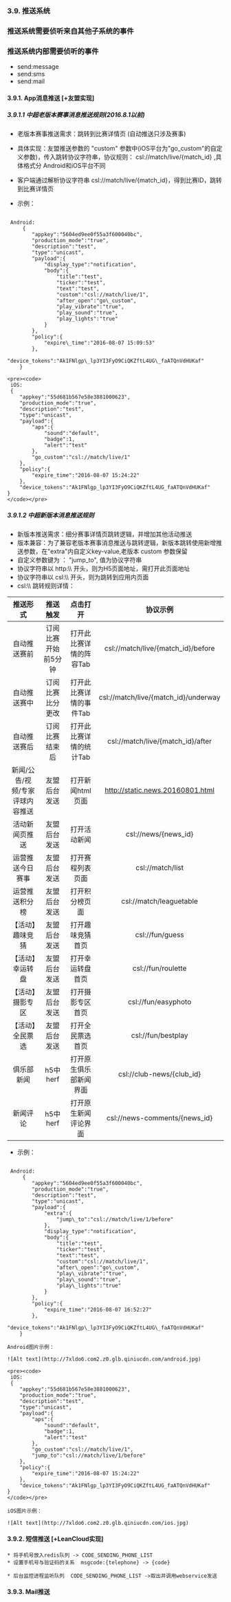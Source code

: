 ### 3.9. 推送系统

### 推送系统需要侦听来自其他子系统的事件



### 推送系统内部需要侦听的事件

* send:message
* send:sms
* send:mail

#### 3.9.1. App消息推送 [+友盟实现]

##### 3.9.1.1 中超老版本赛事消息推送规则(2016.8.1以前)

* 老版本赛事推送需求：跳转到比赛详情页 (自动推送只涉及赛事)
* 具体实现：友盟推送参数的 "custom" 参数中(iOS平台为"go\_custom"的自定义参数)，传入跳转协议字符串，协议规则： csl://match/live/{match\_id} ,具体格式分 Android和iOS平台不同

* 客户端通过解析协议字符串 csl://match/live/{match\_id}，得到比赛ID，跳转到比赛详情页
* 示例：
 <pre><code>
 Android:
	 {
	    "appkey":"5604ed9ee0f55a3f600040bc",
	    "production_mode":"true",
	    "description":"test",
	    "type":"unicast",
	    "payload":{
	        "display_type":"notification",
	        "body":{
	            "title":"test",
	            "ticker":"test",
	            "text":"test",
	            "custom":"csl://match/live/1",
	            "after_open":"go\_custom",
	            "play_vibrate":"true",
	            "play_sound":"true",
	            "play_lights":"true"
	        }
	    },
	    "policy":{
	        "expire\_time":"2016-08-07 15:09:53"
	    },
	    "device_tokens":"Ak1FNlgp\_lp3YI3FyO9CiQKZftL4UG\_faATQnVdHUKaf"
	}
</code></pre>

	<pre><code>
	 iOS:
	 {
	    "appkey":"55d681b567e58e3881000623",
	    "production_mode":"true",
	    "description":"test",
	    "type":"unicast",
	    "payload":{
	        "aps":{
	            "sound":"default",
	            "badge":1,
	            "alert":"test"
	        },
	        "go_custom":"csl://match/live/1"
	    },
	    "policy":{
	        "expire_time":"2016-08-07 15:24:22"
	    },
	    "device_tokens":"Ak1FNlgp_lp3YI3FyO9CiQKZftL4UG_faATQnVdHUKaf"
	}	
	</code></pre>

##### 3.9.1.2 中超新版本消息推送规则

* 新版本推送需求：细分赛事详情页跳转逻辑，并增加其他活动推送
* 版本兼容：为了兼容老版本赛事消息推送与跳转逻辑，新版本跳转使用新增推送参数，在"extra"内自定义key-value,老版本 custom 参数保留
* 自定义参数键为 ： "jump\_to", 值为协议字符串
* 协议字符串以 http:\\\ 开头，则为H5页面地址，需打开此页面地址
* 协议字符串以 csl:\\\ 开头，则为跳转到应用内页面
* csl:\\\ 跳转规则详情：

| 推送形式 | 推送触发 | 点击打开 | 协议示例 |
|:----:|:----:|:----:|:----:|
| 自动推送赛前 | 订阅比赛开始前5分钟 | 打开此比赛详情的阵容Tab | csl://match/live/{match_id}/before|
| 自动推送赛中 | 订阅比赛比分更改 | 打开此比赛详情的事件Tab | csl://match/live/{match_id}/underway|
| 自动推送赛后 | 订阅比赛结束后 | 打开此比赛详情的统计Tab | csl://match/live/{match_id}/after|
| 新闻/公告/视频/专家评球内容推送| 友盟后台发送 | 打开新闻html页面 | http://static.news.20160801.html|
| 活动新闻页推送| 友盟后台发送 | 打开活动新闻 | csl://news/{news_id} |
| 运营推送今日赛事 | 友盟后台发送 | 打开赛程列表页面 | csl://match/list |
| 运营推送积分榜 | 友盟后台发送 | 打开积分榜页面 | csl://match/leaguetable |
| 【活动】趣味竞猜 | 友盟后台发送 | 打开趣味竞猜首页 | csl://fun/guess |
| 【活动】幸运转盘 | 友盟后台发送 | 打开幸运转盘首页 | csl://fun/roulette |
| 【活动】摄影专区 | 友盟后台发送 | 打开摄影专区首页 | csl://fun/easyphoto |
| 【活动】全民票选 | 友盟后台发送 | 打开全民票选首页 | csl://fun/bestplay |
| 俱乐部新闻 | h5中herf | 打开原生俱乐部新闻界面 | csl://club-news/{club_id}|
| 新闻评论 | h5中herf | 打开原生新闻评论界面 | csl://news-comments/{news_id}|

	
* 示例：
<pre><code>
 Android:
	 {
	    "appkey":"5604ed9ee0f55a3f600040bc",
	    "production_mode":"true",
	    "description":"test",
	    "type":"unicast",
	    "payload":{
	        "extra":{
	            "jump\_to":"csl://match/live/1/before"
	        },
	        "display_type":"notification",
	        "body":{
	            "title":"test",
	            "ticker":"test",
	            "text":"test",
	            "custom":"csl://match/live/1",
	            "after\_open":"go\_custom",
	            "play\_vibrate":"true",
	            "play\_sound":"true",
	            "play\_lights":"true"
	        }
	    },
	    "policy":{
	        "expire_time":"2016-08-07 16:52:27"
	    },
	    "device_tokens":"Ak1FNlgp\_lp3YI3FyO9CiQKZftL4UG\_faATQnVdHUKaf"
	}
</code></pre>
	Android图片示例：
	
	![Alt text](http://7xldo6.com2.z0.glb.qiniucdn.com/android.jpg)

	<pre><code>
	 iOS:
	 {
	    "appkey":"55d681b567e58e3881000623",
	    "production_mode":"true",
	    "description":"test",
	    "type":"unicast",
	    "payload":{
	        "aps":{
	            "sound":"default",
	            "badge":1,
	            "alert":"test"
	        },
	        "go_custom":"csl://match/live/1",
	        "jump_to":"csl://match/live/1/before"
	    },
	    "policy":{
	        "expire_time":"2016-08-07 15:24:22"
	    },
	    "device_tokens":"Ak1FNlgp_lp3YI3FyO9CiQKZftL4UG_faATQnVdHUKaf"
	}	
	</code></pre>
	
	iOS图片示例：
	
	![Alt text](http://7xldo6.com2.z0.glb.qiniucdn.com/ios.jpg)


#### 3.9.2. 短信推送 [+LeanCloud实现]
	* 将手机号放入redis队列 -> CODE_SENDING_PHONE_LIST
	* 设置手机号与验证码的关系  msgcode:{telephone} -> {code}

	* 后台监控进程监听队列  CODE_SENDING_PHONE_LIST ->取出并调用webservice发送

#### 3.9.3. Mail推送